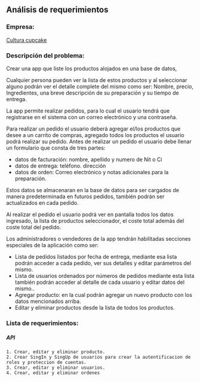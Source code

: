 ## Análisis de requerimientos

### Empresa: 

[Cultura cupcake](https://www.facebook.com/culturacupcake)
	
### Descripción del problema:

Crear una app que liste los productos alojados en una base de datos, 

Cualquier persona pueden ver la lista de estos productos y al seleccionar alguno podrán ver el detalle complete del mismo como ser: Nombre, precio, Ingredientes, una breve descripción de su preparación y su tiempo de entrega.

La app permite realizar pedidos, para lo cual el usuario tendrá que registrarse en el sistema con un correo electrónico y una contraseña. 

Para realizar un pedido el usuario deberá agregar el/los productos que desee a un carrito de compras, agregado todos los productos el usuario podrá realizar su pedido. Antes de realizar un pedido el usuario debe llenar un formulario que consta de tres partes:

+ datos de facturación: nombre, apellido y numero de Nit o Ci
+ datos de entrega: teléfono. dirección
+ datos de orden: Correo electrónico y notas adicionales para la preparación.

Estos datos se almacenaran en la base de datos para ser cargados de manera predeterminada en futuros pedidos, también podrán ser actualizados en cada pedido.

Al realizar el pedido el usuario podrá ver en pantalla todos los datos ingresado, la lista de productos seleccionador, el coste total además del coste total del pedido.

Los administradores o vendedores de la app tendrán habilitadas secciones especiales de la aplicación  como ser:

* Lista de pedidos listados por fecha de entrega, mediante esa lista podrán acceder a cada pedido, ver sus detalles y editar parámetros del mismo.
* Lista de usuarios ordenados por números de pedidos mediante esta lista también podrán acceder al detalle de cada usuario  y editar datos del mismo..
* Agregar producto: en la cual podrán agregar un nuevo producto con los datos mencionados arriba.
* Editar y eliminar productos desde la lista de todos los productos.

### Lista de requerimientos:

##### API

	1. Crear, editar y eliminar producto.
	2. Crear SingIn y SingUp de usuarios para crear la autentificacion de roles y proteccion de cuentas.
	3. Crear, editar y eliminar usuarios.
	4. Crear, editar y eliminar ordenes

